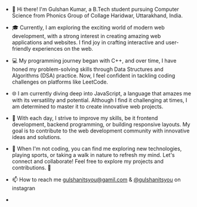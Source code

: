 
- 👋 Hi there! I'm Gulshan Kumar, a B.Tech student pursuing Computer Science from Phonics Group of Collage Haridwar, Uttarakhand, India.

- 🎓 Currently, I am exploring the exciting world of modern web development, with a strong interest in creating amazing web applications and websites. I find 
    joy in crafting interactive and user-friendly experiences on the web.

- 💻 My programming journey began with C++, and over time, I have honed my problem-solving skills through Data Structures and Algorithms (DSA) practice. Now, 
    I feel confident in tackling coding challenges on platforms like LeetCode.

- 🌐 I am currently diving deep into JavaScript, a language that amazes me with its versatility and potential. Although I find it challenging at times, I am 
    determined to master it to create innovative web projects.

- 🚀 With each day, I strive to improve my skills, be it frontend development, backend programming, or building responsive layouts. My goal is to contribute 
    to the web development community with innovative ideas and solutions.

- 🌱 When I'm not coding, you can find me exploring new technologies, playing sports, or taking a walk in nature to refresh my mind.
     Let's connect and collaborate! Feel free to explore my projects and contributions. 🤝

- 📫 How to reach me gulshanitsyou@gamil.com & [@gulshanitsyou](https://www.instagram.com/gulshanitsyou/) on instagran
- 

<!---
GULSHANITSYOU/GULSHANITSYOU is a ✨ special ✨ repository because its `README.md` (this file) appears on your GitHub profile.
You can click the Preview link to take a look at your changes.
--->
